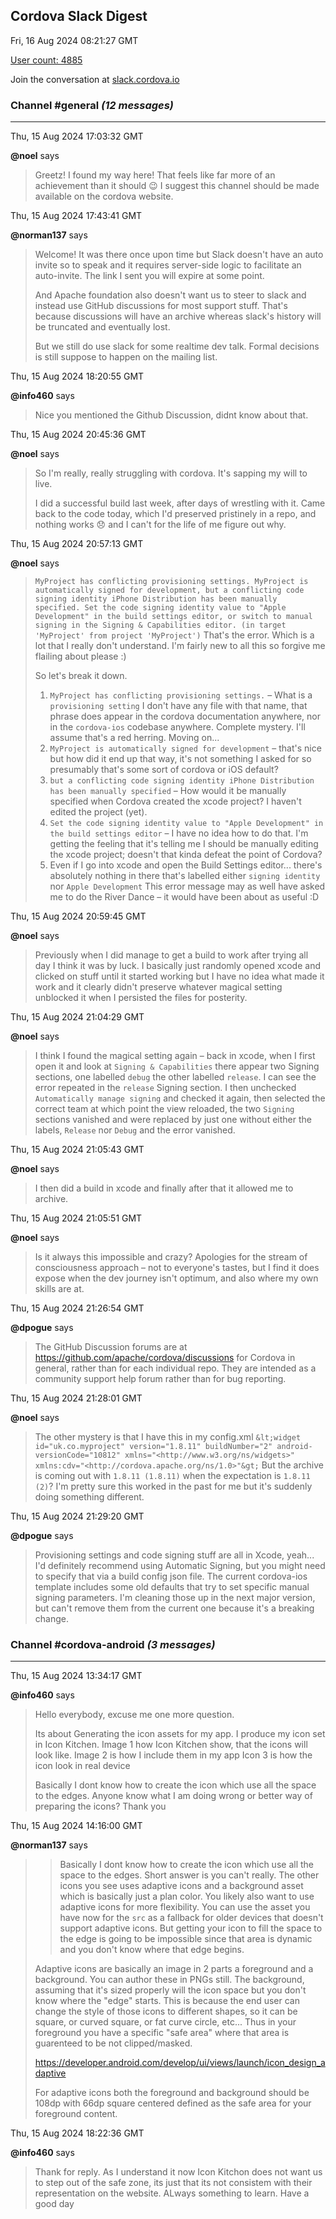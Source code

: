 ## Cordova Slack Digest
Fri, 16 Aug 2024 08:21:27 GMT

[User count: 4885](https://cordova.slack.com/)


Join the conversation at [slack.cordova.io](http://slack.cordova.io/)

### __Channel #general__ _(12 messages)_
---

Thu, 15 Aug 2024 17:03:32 GMT

__@noel__ says 
> Greetz! I found my way here! That feels like far more of an achievement than it should 😉
> I suggest this channel should be made available on the cordova website.
> 

Thu, 15 Aug 2024 17:43:41 GMT

__@norman137__ says 
> Welcome! It was there once upon time but Slack doesn't have an auto invite so to speak and it requires server-side logic to facilitate an auto-invite. The link I sent you will expire at some point.
> 
> And Apache foundation also doesn't want us to steer to slack and instead use GitHub discussions for most support stuff. That's because discussions will have an archive whereas slack's history will be truncated and eventually lost.
> 
> But we still do use slack for some realtime dev talk. Formal decisions is still suppose to happen on the mailing list.
> 

Thu, 15 Aug 2024 18:20:55 GMT

__@info460__ says 
> Nice you mentioned the Github Discussion, didnt know about that.
> 

Thu, 15 Aug 2024 20:45:36 GMT

__@noel__ says 
> So I'm really, really struggling with cordova. It's sapping my will to live.
> 
> I did a successful build last week, after days of wrestling with it. Came back to the code today, which I'd preserved pristinely in a repo, and nothing works 😞 and I can't for the life of me figure out why.
> 

Thu, 15 Aug 2024 20:57:13 GMT

__@noel__ says 
> ```MyProject has conflicting provisioning settings. MyProject is automatically signed for development, but a conflicting code signing identity iPhone Distribution has been manually specified. Set the code signing identity value to "Apple Development" in the build settings editor, or switch to manual signing in the Signing & Capabilities editor. (in target 'MyProject' from project 'MyProject')```
> That's the error. Which is a lot that I really don't understand. I'm fairly new to all this so forgive me flailing about please :)
> 
> So let's break it down.
> 1. `MyProject has conflicting provisioning settings.` – What is a `provisioning setting` I don't have any file with that name, that phrase does appear in the cordova documentation anywhere, nor in the `cordova-ios` codebase anywhere. Complete mystery. I'll assume that's a red herring. Moving on...
> 2. `MyProject is automatically signed for development` – that's nice but how did it end up that way, it's not something I asked for so presumably that's some sort of cordova or iOS default?
> 3. `but a conflicting code signing identity iPhone Distribution has been manually specified` – How would it be manually specified when Cordova created the xcode project? I haven't edited the project (yet).
> 4. `Set the code signing identity value to "Apple Development" in the build settings editor` – I have no idea how to do that. I'm getting the feeling that it's telling me I should be manually editing the xcode project; doesn't that kinda defeat the point of Cordova?
> 5. Even if I go into xcode and open the Build Settings editor... there's absolutely nothing in there that's labelled either `signing identity` nor `Apple Development` 
> This error message may as well have asked me to do the River Dance – it would have been about as useful :D
> 

Thu, 15 Aug 2024 20:59:45 GMT

__@noel__ says 
> Previously when I did manage to get a build to work after trying all day I think it was by luck. I basically just randomly opened xcode and clicked on stuff until it started working but I have no idea what made it work and it clearly didn't preserve whatever magical setting unblocked it when I persisted the files for posterity.
> 

Thu, 15 Aug 2024 21:04:29 GMT

__@noel__ says 
> I think I found the magical setting again – back in xcode, when I first open it and look at `Signing & Capabilities` there appear two Signing sections, one labelled `debug`  the other labelled `release`. I can see the error repeated in the `release` Signing section. I then unchecked `Automatically manage signing` and checked it again, then selected the correct team at which point the view reloaded, the two `Signing` sections vanished and were replaced by just one without either the labels, `Release` nor `Debug` and the error vanished.
> 

Thu, 15 Aug 2024 21:05:43 GMT

__@noel__ says 
> I then did a build in xcode and finally after that it allowed me to archive.
> 

Thu, 15 Aug 2024 21:05:51 GMT

__@noel__ says 
> Is it always this impossible and crazy? Apologies for the stream of consciousness approach – not to everyone's tastes, but I find it does expose when the dev journey isn't optimum, and also where my own skills are at.
> 

Thu, 15 Aug 2024 21:26:54 GMT

__@dpogue__ says 
> The GitHub Discussion forums are at <https://github.com/apache/cordova/discussions> for Cordova in general, rather than for each individual repo. They are intended as a community support help forum rather than for bug reporting.
> 

Thu, 15 Aug 2024 21:28:01 GMT

__@noel__ says 
> The other mystery is that I have this in my config.xml
> ```&lt;widget id="uk.co.myproject" version="1.8.11" buildNumber="2" android-versionCode="10812" xmlns="<http://www.w3.org/ns/widgets>" xmlns:cdv="<http://cordova.apache.org/ns/1.0>"&gt;```
> But the archive is coming out with `1.8.11 (1.8.11)` when the expectation is `1.8.11 (2)`? I'm pretty sure this worked in the past for me but it's suddenly doing something different.
> 

Thu, 15 Aug 2024 21:29:20 GMT

__@dpogue__ says 
> Provisioning settings and code signing stuff are all in Xcode, yeah... I'd definitely recommend using Automatic Signing, but you might need to specify that via a build config json file. The current cordova-ios template includes some old defaults that try to set specific manual signing parameters. I'm cleaning those up in the next major version, but can't remove them from the current one because it's a breaking change.
> 

### __Channel #cordova-android__ _(3 messages)_
---

Thu, 15 Aug 2024 13:34:17 GMT

__@info460__ says 
> Hello everybody, excuse me one more question.
> 
> Its about Generating the icon assets for my app.
> I produce my icon set in Icon Kitchen.
> Image 1 how Icon Kitchen show, that the icons will look like.
> Image 2 is how I include them in my app
> Icon 3 is how the icon look in real device
> 
> Basically I dont know how to create the icon which use all the space to the edges.
> Anyone know what I am doing wrong or better way of preparing the icons? Thank you
> 

Thu, 15 Aug 2024 14:16:00 GMT

__@norman137__ says 
> > Basically I dont know how to create the icon which use all the space to the edges.
> Short answer is you can't really. The other icons you see uses adaptive icons and a background asset which is basically just a plan color. You likely also want to use adaptive icons for more flexibility. You can use the asset you have now for the `src` as a fallback for older devices that doesn't support adaptive icons. But getting your icon to fill the space to the edge is going to be impossible since that area is dynamic and you don't know where that edge begins.
> 
> Adaptive icons are basically an image in 2 parts a foreground and a background. You can author these in PNGs still. The background, assuming that it's sized properly will the icon space but you don't know where the "edge" starts. This is because the end user can change the style of those icons to different shapes, so it can be square, or curved square, or fat curve circle, etc... Thus in your foreground you have a specific "safe area" where that area is guarenteed to be not clipped/masked.
> 
> <https://developer.android.com/develop/ui/views/launch/icon_design_adaptive>
> 
> For adaptive icons both the foreground and background should be 108dp with 66dp square centered defined as the safe area for your foreground content.
> 

Thu, 15 Aug 2024 18:22:36 GMT

__@info460__ says 
> Thank for reply. As I understand it now Icon Kitchon does not want us to step out of the safe zone, its just that its not consistem with their representation on the website. ALways something to learn. Have a good day
> 
